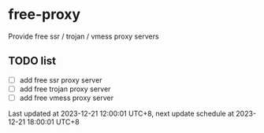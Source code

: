 
# free-proxy
Provide free ssr / trojan / vmess proxy servers


## TODO list
- [ ] add free ssr proxy server
- [ ] add free trojan proxy server
- [ ] add free vmess proxy server

Last updated at 2023-12-21 12:00:01 UTC+8, next update schedule at 2023-12-21 18:00:01 UTC+8

